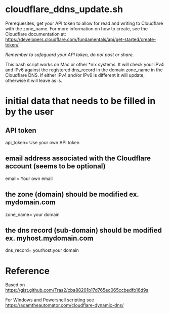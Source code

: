 # cloudflare_ddns_update.sh

Prerequesites, get your API token to allow for read and writing to Cloudflare with the zone_name. For more information on how to create, see the Cloudflare documentation at: https://developers.cloudflare.com/fundamentals/api/get-started/create-token/

*Remember to safeguard your API token, do not post or share.*

This bash script works on Mac or other *nix systems. It will check your IPv4 and IPv6 against the registered dns_record in the domain zone_name in the Cloudflare DNS. If either IPv4 and/or IPv6 is different it will update, otherwise it will leave as is.

# initial data that needs to be filled in by the user
## API token
api_token= Use your own API token
## email address associated with the Cloudflare account (seems to be optional)
email= Your own email
## the zone (domain) should be modified ex. mydomain.com
zone_name= your domain
## the dns record (sub-domain) should be modified ex. myhost.mydomain.com
dns_record= yourhost.your domain

# Reference
Based on https://gist.github.com/Tras2/cba88201b17d765ec065ccbedfb16d9a

For Windows and Powershell scripting see https://adamtheautomator.com/cloudflare-dynamic-dns/
